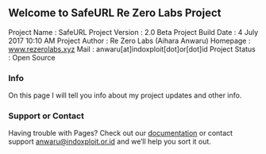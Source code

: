 ## Welcome to SafeURL Re Zero Labs Project
Project Name : SafeURL
Project Version : 2.0 Beta
Project Build Date : 4 July 2017 10:10 AM
Project Author : Re Zero Labs (Aihara Anwaru)
Homepage : www.rezerolabs.xyz
Mail : anwaru[at]indoxploit[dot]or[dot]id
Project Status : Open Source


### Info

On this page I will tell you info about my project updates and other info.

### Support or Contact

Having trouble with Pages? Check out our [documentation](https://help.github.com/categories/github-pages-basics/) or contact support anwaru@indoxploit.or.id and we’ll help you sort it out.
